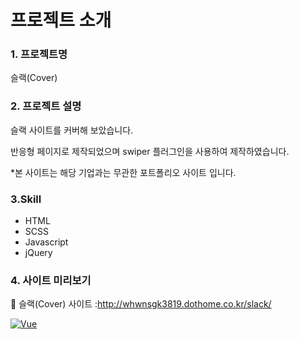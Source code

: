 # 프로젝트 소개

### 1. 프로젝트명

슬랙(Cover)

### 2. 프로젝트 설명

슬랙 사이트를 커버해 보았습니다.

반응형 페이지로 제작되었으며 swiper 플러그인을 사용하여 제작하였습니다.

\*본 사이트는 해당 기업과는 무관한 포트폴리오 사이트 입니다.

### 3.Skill

- HTML
- SCSS
- Javascript
- jQuery

### 4. 사이트 미리보기

🔗 슬랙(Cover) 사이트 :http://whwnsgk3819.dothome.co.kr/slack/

[![Vue](http://whwnsgk3819.dothome.co.kr/portfolio/assets/images/imac07.png)](http://whwnsgk3819.dothome.co.kr/slack/)
